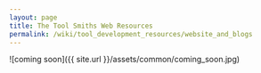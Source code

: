 ```yaml
---
layout: page
title: The Tool Smiths Web Resources
permalink: /wiki/tool_development_resources/website_and_blogs
---
```



![coming soon]({{ site.url }}/assets/common/coming_soon.jpg)